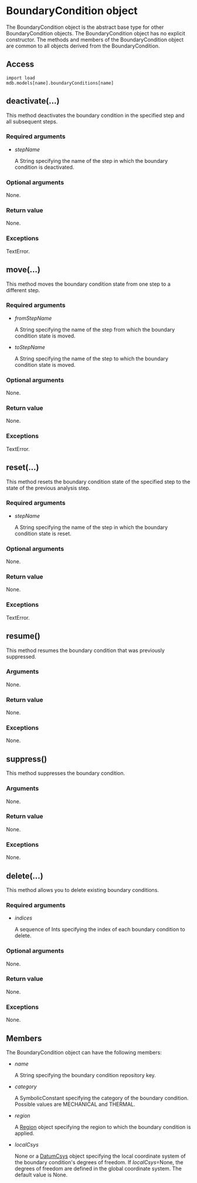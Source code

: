 # BoundaryCondition object

The BoundaryCondition object is the abstract base type for other BoundaryCondition objects. The BoundaryCondition object has no explicit constructor. The methods and members of the BoundaryCondition object are common to all objects derived from the BoundaryCondition.

## Access

```
import load
mdb.models[name].boundaryConditions[name]
```

## deactivate(...)



This method deactivates the boundary condition in the specified step and all subsequent steps.



### Required arguments

- *stepName*

  A String specifying the name of the step in which the boundary condition is deactivated.

### Optional arguments

None.

### Return value

None.

### Exceptions

TextError.



## move(...)



This method moves the boundary condition state from one step to a different step.



### Required arguments

- *fromStepName*

  A String specifying the name of the step from which the boundary condition state is moved.

- *toStepName*

  A String specifying the name of the step to which the boundary condition state is moved.

### Optional arguments

None.

### Return value

None.

### Exceptions

TextError.



## reset(...)



This method resets the boundary condition state of the specified step to the state of the previous analysis step.



### Required arguments

- *stepName*

  A String specifying the name of the step in which the boundary condition state is reset.

### Optional arguments

None.

### Return value

None.

### Exceptions

TextError.



## resume()



This method resumes the boundary condition that was previously suppressed.



### Arguments

None.

### Return value

None.

### Exceptions

None.



## suppress()



This method suppresses the boundary condition.



### Arguments

None.

### Return value

None.

### Exceptions

None.



## delete(...)



This method allows you to delete existing boundary conditions.



### Required arguments

- *indices*

  A sequence of Ints specifying the index of each boundary condition to delete.

### Optional arguments

None.

### Return value

None.

### Exceptions

None.



## Members

The BoundaryCondition object can have the following members:

- *name*

  A String specifying the boundary condition repository key.

- *category*

  A SymbolicConstant specifying the category of the boundary condition. Possible values are MECHANICAL and THERMAL.

- *region*

  A [Region](https://help.3ds.com/2022/english/DSSIMULIA_Established/SIMACAEKERRefMap/simaker-c-regionpyc.htm?ContextScope=all) object specifying the region to which the boundary condition is applied.

- *localCsys*

  None or a [DatumCsys](https://help.3ds.com/2022/english/DSSIMULIA_Established/SIMACAEKERRefMap/simaker-c-datumcsyspyc.htm?ContextScope=all) object specifying the local coordinate system of the boundary condition's degrees of freedom. If *localCsys*=None, the degrees of freedom are defined in the global coordinate system. The default value is None.
